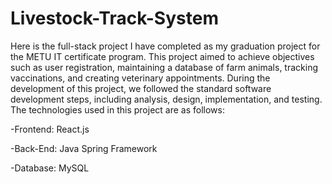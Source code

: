 # Livestock-Track-System
Here is the full-stack project I have completed as my graduation project for the METU IT certificate program. 
This project aimed to achieve  objectives such as user registration, maintaining a database of farm animals, tracking vaccinations, 
and creating veterinary appointments. During the development of this project, we followed the standard software development steps, including analysis, design,
implementation, and testing.
The technologies used in this project are as follows:

-Frontend: React.js

-Back-End: Java Spring Framework

-Database: MySQL

